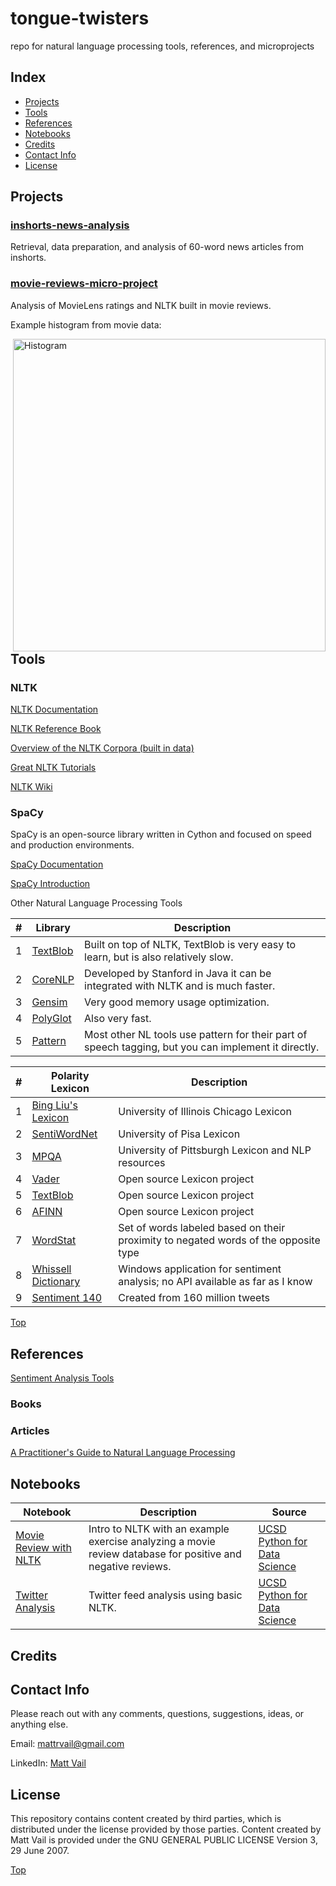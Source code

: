 # tongue-twisters
repo for natural language processing tools, references, and microprojects

## Index
* [Projects](#projects)
* [Tools](#tools)
* [References](#references)
* [Notebooks](#Notebooks)
* [Credits](#Credits)
* [Contact Info](#contact-info)
* [License](#License)

## Projects

### [inshorts-news-analysis](https://github.com/polymathnexus5/tongue-twisters/tree/master/inshorts)
Retrieval, data preparation, and analysis of 60-word news articles from inshorts.



### [movie-reviews-micro-project](https://github.com/polymathnexus5/tongue-twisters/blob/master/movies/)
Analysis of MovieLens ratings and NLTK built in movie reviews.

Example histogram from movie data:
<p align="left">
  <img src="https://github.com/polymathnexus5/tongue-twisters/blob/master/movies/ratings_histogram.png" alt="Histogram" height="500" width="500" style="float:right">
</p>

## Tools

### NLTK

[NLTK Documentation](https://www.nltk.org/)

[NLTK Reference Book](https://www.nltk.org/book/)

[Overview of the NLTK Corpora (built in data)](https://www.nltk.org/book/ch02.html)

[Great NLTK Tutorials](https://pythonprogramming.net/nltk-corpus-corpora-tutorial/)

[NLTK Wiki](https://github.com/nltk/nltk/wiki)

### SpaCy

SpaCy is an open-source library written in Cython and focused on speed and production environments.

[SpaCy Documentation](https://spacy.io/)

[SpaCy Introduction](https://spacy.io/usage/spacy-101)

Other Natural Language Processing Tools

| # | Library | Description |
|---|--------------------------------------------------------------------------------------------------------------|-------------------------------------------------------------------------------------------------------------------------------------------------------------------|
| 1 | [TextBlob](https://textblob.readthedocs.io/en/dev/)| Built on top of NLTK, TextBlob is very easy to learn, but is also relatively slow. |
| 2 | [CoreNLP](https://stanfordnlp.github.io/CoreNLP/)| Developed by Stanford in Java it can be integrated with NLTK and is much faster. |
| 3 | [Gensim](https://github.com/RaRe-Technologies/gensim)| Very good memory usage optimization. |
| 4 | [PolyGlot](https://polyglot.readthedocs.io/en/latest/index.html)| Also very fast. |
| 5 | [Pattern](https://www.clips.uantwerpen.be/pages/pattern-en)| Most other NL tools use pattern for their part of speech tagging, but you can implement it directly. |

| # | Polarity Lexicon | Description |
|---|--------------------------------------------------------------------------------------------------------------|-------------------------------------------------------------------------------------------------------------------------------------------------------------------|
| 1 | [Bing Liu's Lexicon](https://www.cs.uic.edu/~liub/FBS/sentiment-analysis.html)| University of Illinois Chicago Lexicon |
| 2 | [SentiWordNet](https://sentiwordnet.isti.cnr.it/)| University of Pisa Lexicon |
| 3 | [MPQA](http://mpqa.cs.pitt.edu/lexicons/subj_lexicon/)| University of Pittsburgh Lexicon and NLP resources |
| 4 | [Vader](https://github.com/cjhutto/vaderSentiment)| Open source Lexicon project |
| 5 | [TextBlob](https://github.com/sloria/TextBlob/blob/eb08c120d364e908646731d60b4e4c6c1712ff63/textblob/en/en-sentiment.xml)| Open source Lexicon project |
| 6 | [AFINN](https://github.com/fnielsen/afinn)| Open source Lexicon project |
| 7 | [WordStat](https://provalisresearch.com/products/content-analysis-software/wordstat-dictionary/sentiment-dictionaries/)| Set of words labeled based on their proximity to negated words of the opposite type |
| 8 | [Whissell Dictionary](https://www.god-helmet.com/wp/whissel-dictionary-of-affect/index.htm) | Windows application for sentiment analysis; no API available as far as I know |
| 9 | [Sentiment 140](https://github.com/felipebravom/StaticTwitterSent/tree/master/extra/Sentiment140-Lexicon-v0.1) | Created from 160 million tweets |

[Top](#tongue-twisters)

## References
[Sentiment Analysis Tools](https://medium.com/@datamonsters/sentiment-analysis-tools-overview-part-1-positive-and-negative-words-databases-ae35431a470c)
### Books


### Articles
[A Practitioner's Guide to Natural Language Processing](https://towardsdatascience.com/a-practitioners-guide-to-natural-language-processing-part-i-processing-understanding-text-9f4abfd13e72)

## Notebooks

| Notebook | Description | Source |
|--------------------------------------------------------------------------------------------------------------|-------------------------------------------------------------------------------------------------------------------------------------------------------------------|--------------------------------------------------------------------------------------------------------------|
| [Movie Review with NLTK](https://github.com/polymathnexus5/tongue-twisters/blob/master/Notebooks/Movie%20Review%20with%20NLTK.ipynb)| Intro to NLTK with an example exercise analyzing a movie review database for positive and negative reviews. | [UCSD Python for Data Science](https://courses.edx.org/courses/course-v1:UCSanDiegoX+DSE200x+1T2018/course/) |
| [Twitter Analysis](https://github.com/polymathnexus5/tongue-twisters/blob/master/Notebooks/Twitter%20Analysis.ipynb)| Twitter feed analysis using basic NLTK. | [UCSD Python for Data Science](https://courses.edx.org/courses/course-v1:UCSanDiegoX+DSE200x+1T2018/course/) |

## Credits

## Contact Info
Please reach out with any comments, questions, suggestions, ideas, or anything else.

Email: mattrvail@gmail.com

LinkedIn: [Matt Vail](https://www.linkedin.com/in/mattvail/)

## License
This repository contains content created by third parties, which is distributed under the license provided by those parties. Content created by Matt Vail is provided under the GNU GENERAL PUBLIC LICENSE Version 3, 29 June 2007.

[Top](#tongue-twisters)
